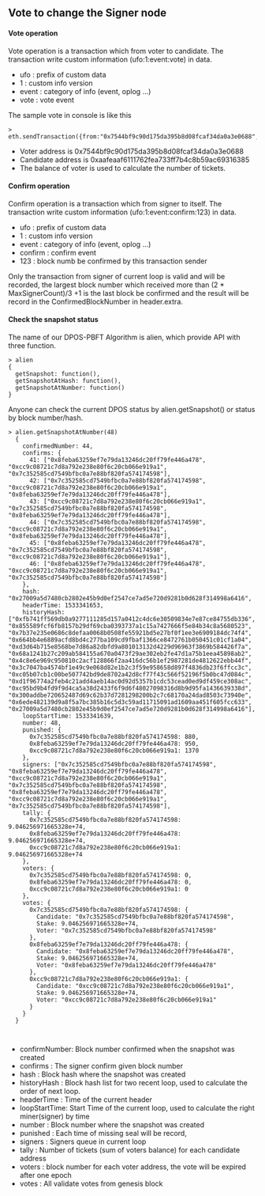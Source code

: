 ## Vote to change the Signer node

#### Vote operation

Vote operation is a transaction which from voter to candidate. The transaction write custom information (ufo:1:event:vote) in data.

* ufo   :   prefix of custom data
* 1     :   custom info version
* event :   category of info (event, oplog ...)
* vote  :   vote event

The sample vote in console is like this

```
> eth.sendTransaction({from:"0x7544bf9c90d175da395b8d08fcaf34da0a3e0688",to:"0xaafeaaf6111762fea733ff7b4c8b59ac69316385",value:0,data:web3.toHex("ufo:1:event:vote")})

```
*   Voter address is 0x7544bf9c90d175da395b8d08fcaf34da0a3e0688
*   Candidate address is 0xaafeaaf6111762fea733ff7b4c8b59ac69316385
*   The balance of voter is used to calculate the number of tickets.


#### Confirm operation

Confirm operation is a transaction which from signer to itself. The transaction write custom information (ufo:1:event:confirm:123) in data.

* ufo   :   prefix of custom data
* 1     :   custom info version
* event :   category of info (event, oplog ...)
* confirm  :   confirm event
* 123   :   block numb be confirmed by this transaction sender

Only the transaction from signer of current loop is valid and will be recorded, the largest block number which received more than (2 * MaxSignerCount)/3 +1 is the last block be confirmed and the result will be record in the ConfirmedBlockNumber in header.extra.

#### Check the snapshot status
The name of our DPOS-PBFT Algorithm is alien, which provide API with three function.

```
> alien
{
  getSnapshot: function(),
  getSnapshotAtHash: function(),
  getSnapshotAtNumber: function()
}
```

Anyone can check the current DPOS status by alien.getSnapshot() or status by block number/hash.

```
> alien.getSnapshotAtNumber(48)
  {
    confirmedNumber: 44,
    confirms: {
      41: ["0x8feba63259ef7e79da13246dc20ff79fe446a478", "0xcc9c08721c7d8a792e238e80f6c20cb066e919a1", "0x7c352585cd7549bfbc0a7e88bf820fa574174598"],
      42: ["0x7c352585cd7549bfbc0a7e88bf820fa574174598", "0xcc9c08721c7d8a792e238e80f6c20cb066e919a1", "0x8feba63259ef7e79da13246dc20ff79fe446a478"],
      43: ["0xcc9c08721c7d8a792e238e80f6c20cb066e919a1", "0x7c352585cd7549bfbc0a7e88bf820fa574174598", "0x8feba63259ef7e79da13246dc20ff79fe446a478"],
      44: ["0x7c352585cd7549bfbc0a7e88bf820fa574174598", "0xcc9c08721c7d8a792e238e80f6c20cb066e919a1", "0x8feba63259ef7e79da13246dc20ff79fe446a478"],
      45: ["0x8feba63259ef7e79da13246dc20ff79fe446a478", "0x7c352585cd7549bfbc0a7e88bf820fa574174598", "0xcc9c08721c7d8a792e238e80f6c20cb066e919a1"],
      46: ["0x8feba63259ef7e79da13246dc20ff79fe446a478", "0xcc9c08721c7d8a792e238e80f6c20cb066e919a1", "0x7c352585cd7549bfbc0a7e88bf820fa574174598"]
    },
    hash: "0x27009a5d7480cb2802e45b9d0ef2547ce7ad5e720d9281b0d628f314998a6416",
    headerTime: 1533341653,
    historyHash: ["0xfb741ff569db0a9277111285d157a0412c4dc6e30509834e7e87ce84755db336", "0x855589fcf6fb8157b29df69cba0393737a1c15a7427666f5e84b34c8a5680523", "0x7b37e235e0686c8defaa0068b0508fe55921bd5e27bf0f1ee3e6909184dc74f4", "0x664bb4e6889acfd8bd4c277ba109cd9fbaf1366ce8472761b050451c01cf1a04", "0xd3d64b715e8568be7d86a82dbfd9a801013132d4229d96963f3869b584426f7a", "0x68a1241b27c209ab584155a670a0473f29ae302eb2fe47d1a75b1eea45898ab2", "0x4c8e6e969c950810c2acf128866f2aa416dc56b1ef2987281de4812622ebb44f", "0x3c7047ba4574bf1e49c9e068d82e1b2c3f59e958658d897f4836db23f6ffcc3c", "0xc05b07cb1c00be507742bd9de8702a42d8cf77f43c566f52196f5b0bc47d084c", "0xd1f96774a2feb4c21add4aeb14ac0d92d5357b1cdc53cead0ed9df459ce308ac", "0xc95bd9b4fd9f9d4ca5a38d2433f6f9d6f48027098316d8b9d95fa1436639338d", "0x300addbe720652487d69c62b37d7281298200b2c7c68170a24dad8503c73940e", "0x6ede482139d9a8f5a7bc385b16c5d3c59ad11715091ad1609aa451f605fcc633", "0x27009a5d7480cb2802e45b9d0ef2547ce7ad5e720d9281b0d628f314998a6416"],
    loopStartTime: 1533341639,
    number: 48,
    punished: {
      0x7c352585cd7549bfbc0a7e88bf820fa574174598: 880,
      0x8feba63259ef7e79da13246dc20ff79fe446a478: 950,
      0xcc9c08721c7d8a792e238e80f6c20cb066e919a1: 1370
    },
    signers: ["0x7c352585cd7549bfbc0a7e88bf820fa574174598", "0x8feba63259ef7e79da13246dc20ff79fe446a478", "0xcc9c08721c7d8a792e238e80f6c20cb066e919a1", "0x7c352585cd7549bfbc0a7e88bf820fa574174598", "0x8feba63259ef7e79da13246dc20ff79fe446a478", "0xcc9c08721c7d8a792e238e80f6c20cb066e919a1", "0x7c352585cd7549bfbc0a7e88bf820fa574174598"],
    tally: {
      0x7c352585cd7549bfbc0a7e88bf820fa574174598: 9.046256971665328e+74,
      0x8feba63259ef7e79da13246dc20ff79fe446a478: 9.046256971665328e+74,
      0xcc9c08721c7d8a792e238e80f6c20cb066e919a1: 9.046256971665328e+74
    },
    voters: {
      0x7c352585cd7549bfbc0a7e88bf820fa574174598: 0,
      0x8feba63259ef7e79da13246dc20ff79fe446a478: 0,
      0xcc9c08721c7d8a792e238e80f6c20cb066e919a1: 0
    },
    votes: {
      0x7c352585cd7549bfbc0a7e88bf820fa574174598: {
        Candidate: "0x7c352585cd7549bfbc0a7e88bf820fa574174598",
        Stake: 9.046256971665328e+74,
        Voter: "0x7c352585cd7549bfbc0a7e88bf820fa574174598"
      },
      0x8feba63259ef7e79da13246dc20ff79fe446a478: {
        Candidate: "0x8feba63259ef7e79da13246dc20ff79fe446a478",
        Stake: 9.046256971665328e+74,
        Voter: "0x8feba63259ef7e79da13246dc20ff79fe446a478"
      },
      0xcc9c08721c7d8a792e238e80f6c20cb066e919a1: {
        Candidate: "0xcc9c08721c7d8a792e238e80f6c20cb066e919a1",
        Stake: 9.046256971665328e+74,
        Voter: "0xcc9c08721c7d8a792e238e80f6c20cb066e919a1"
      }
    }
  }



```
*   confirmNumber:  Block number confirmed when the snapshot was created
*   confirms    :   The signer confirm given block number
*	hash        :   Block hash where the snapshot was created
*   historyHash :   Block hash list for two recent loop, used to calculate the order of next loop.
*	headerTime  :   Time of the current header
*	loopStartTime:  Start Time of the current loop, used to calculate the right miner(signer) by time
*	number      :   Block number where the snapshot was created
*	punished    :   Each time of missing seal will be record,
*	signers     :   Signers queue in current loop
*	tally       :   Number of tickets (sum of voters balance) for each candidate address
*	voters      :   block number for each voter address, the vote will be expired after one epoch
*	votes       :   All validate votes from genesis block
